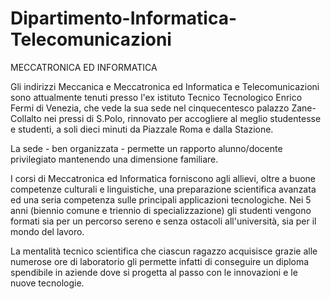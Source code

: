 # Dipartimento-Informatica-Telecomunicazioni
MECCATRONICA ED INFORMATICA

Gli indirizzi Meccanica e Meccatronica ed Informatica e Telecomunicazioni sono attualmente tenuti presso l'ex istituto Tecnico Tecnologico Enrico Fermi di Venezia, che vede la sua sede nel cinquecentesco palazzo Zane-Collalto nei pressi di S.Polo, rinnovato per accogliere al meglio studentesse e studenti, a soli dieci minuti da Piazzale Roma e dalla Stazione.

La sede - ben organizzata - permette un rapporto alunno/docente privilegiato mantenendo una dimensione familiare. 

I corsi di Meccatronica ed Informatica forniscono agli allievi, oltre a buone competenze culturali e linguistiche, una preparazione scientifica avanzata ed una seria competenza sulle principali applicazioni tecnologiche. Nei 5 anni (biennio comune e triennio di specializzazione) gli studenti vengono formati sia per un percorso sereno e senza ostacoli all'università, sia per il mondo del lavoro.

La mentalità tecnico scientifica che ciascun ragazzo acquisisce grazie alle numerose ore di laboratorio gli permette infatti di conseguire un diploma spendibile in aziende dove si progetta al passo con le innovazioni e le nuove tecnologie.
